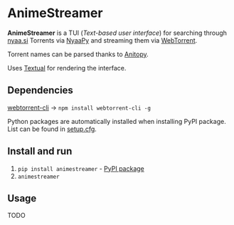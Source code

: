 # AnimeStreamer
**AnimeStreamer** is a TUI (_Text-based user interface_) for searching through [nyaa.si](https://nyaa.si/) Torrents via [NyaaPy](https://github.com/JuanjoSalvador/NyaaPy) and streaming them via [WebTorrent](https://github.com/webtorrent/webtorrent-cli).

Torrent names can be parsed thanks to [Anitopy](https://github.com/igorcmoura/anitopy).

Uses [Textual](https://github.com/Textualize/textual) for rendering the interface.

## Dependencies
[webtorrent-cli](https://github.com/webtorrent/webtorrent-cli) → `npm install webtorrent-cli -g`

Python packages are automatically installed when installing PyPI package. List can be found in [setup.cfg](setup.cfg).

## Install and run
1. `pip install animestreamer` - [PyPI package](https://pypi.org/project/animestreamer/)
2. `animestreamer`

## Usage
TODO